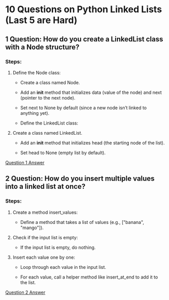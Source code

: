 # 10 Questions on Python Linked Lists (Last 5 are Hard)

 ## 1 Question: How do you create a LinkedList class with a Node structure?
 ### Steps:

1. Define the Node class:

    * Create a class named Node.

    * Add an __init__ method that initializes data (value of the node) and next (pointer to the next node).

    * Set next to None by default (since a new node isn’t linked to anything yet).

    * Define the LinkedList class:

2. Create a class named LinkedList.

    * Add an __init__ method that initializes head (the starting node of the list).

    * Set head to None (empty list by default).

[Question 1 Answer](Answer/Answer_1.py)


## 2 Question: How do you insert multiple values into a linked list at once?
### Steps:

1. Create a method insert_values:

    * Define a method that takes a list of values (e.g., ["banana", "mango"]).

2. Check if the input list is empty:

    * If the input list is empty, do nothing.

3. Insert each value one by one:

    * Loop through each value in the input list.

    * For each value, call a helper method like insert_at_end to add it to the list.

[Question 2 Answer](Answer/Answer_2.py)
